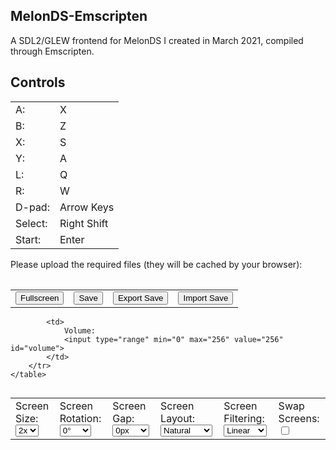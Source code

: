## MelonDS-Emscripten

A SDL2/GLEW frontend for MelonDS I created in March 2021, compiled through Emscripten.


## Controls
<table>
<tr><td>A:</td><td>X</td></tr>

<tr><td>B:</td><td>Z</td></tr>

<tr><td>X:</td><td>S</td></tr>

<tr><td>Y:</td><td>A</td></tr>

<tr><td>L:</td><td>Q</td></tr>

<tr><td>R:</td><td>W</td></tr>

<tr><td>D-pad:</td><td>Arrow Keys</td></tr>

<tr><td>Select:</td><td>Right Shift</td></tr>

<tr><td>Start:</td><td>Enter</td></tr>
</table>

<div id="needed" style="display:block;">
    Please upload the required files (they will be cached by your browser):
    <table id="requirelist">
        <tr id="bios7" style="display:none;"><td>BIOS7:</td><td><input type="file" id="bios7_file"></td></tr>
        <tr id="bios9" style="display:none;"><td>BIOS9:</td><td><input type="file" id="bios9_file"></td></tr>
        <tr id="firmware" style="display:none;"><td>Firmware:</td><td><input type="file" id="firmware_file"></td></tr>
    </table>
</div>

<div id="controls">
	<table>
		<tr>
			<td>
				<button type="button" id="fullscreen">Fullscreen</button>
			</td>
			<td>
				<button type="button" id="save">Save</button>
			</td>
			<td>
				<button type="button" id="downloadsave">Export Save</button>
			</td>
			<td>
				<!-- Import Save:  -->
				<input type="file" id="inputsave" style="display:none;">
				<button type="button" id="opensave">Import Save</button>
				<!-- <button type="button" id="opensave">Import Save</button> -->
			</td>
		</tr>
	</table>
	<table>
		<tr>
			<td>
				Screen Size:
				<select id="size">
					<option value="1x">1x</option>
					<option value="2x" selected>2x</option>
					<option value="3x">3x</option>
					<option value="4x">4x</option>
				</select>
			</td>
			<td>
				Screen Rotation:
				<select id="rotation">
					<option value="0">0&#176;</option>
					<option value="90">90&#176;</option>
					<option value="180">180&#176;</option>
					<option value="270">270&#176;</option>
				</select>
			</td>
			<td>
				Screen Gap:
				<select id="gap">
					<option value="0">0px</option>
					<option value="1">1px</option>
					<option value="8">8px</option>
					<option value="64">64px</option>
					<option value="90">90px</option>
					<option value="128">128px</option>
				</select>
			</td>
			<td>
				Screen Layout:
				<select id="layout">
					<option value="natural">Natural</option>
					<option value="vertical">Vertical</option>
					<option value="horizontal">Horizontal</option>
				</select>
			</td>
			<td>
				Screen Filtering:
				<select id="filtering">
					<option value="nearest">Nearest</option>
					<option value="linear" selected>Linear</option>
				</select>
			</td>
			<!-- <td>
				Screen Sizing:
				<select id="sizing">
					<option value="even">Even</option>
					<option value="top">Emphasize Top</option>
					<option value="bottom">Emphasize Bottom</option>
					<option value="auto">Auto</option>
				</select>
			</td> -->
			<td>
				Swap Screens:
				<input type="checkbox" id="swap" value="swap">
			</td>

			<td>
				Volume:
				<input type="range" min="0" max="256" value="256" id="volume">
			</td>
		</tr>
	</table>
</div>
<div class="emscripten"><progress id="progress" max="1" value="0" hidden=""></progress></div>
<div class="emscripten_border" style="display: flex; justify-content: center;">
	<canvas class="emscripten" id="canvas" oncontextmenu="event.preventDefault()" tabindex="-1" width="650" height="580" style="cursor: default; margin: auto; display: block;"></canvas>
</div>
<script>
var statusElement=document.getElementById("status"),progressElement=document.getElementById("progress"),spinnerElement=document.getElementById("spinner"),
Module={
	preRun:[],
	postRun:[],
	print: function(text) {console.log("stdout: " + text);},
	printErr: function(text){ console.error("stderr: " + text); },
	canvas: document.getElementById("canvas"),
	totalDependencies:0,
};

//var canvas = document.getElementById("canvas");
//Module.setStatus("Downloading..."),
//window.onerror=function(e){Module.setStatus("Exception thrown, see JavaScript console"),spinnerElement.style.display="none",Module.setStatus=function(e){e&&Module.printErr("[post-exception status] "+e)}}

</script>
<script async="" src="melonDS.js"></script>

<script>
    function CacheSync(file, savedir) {
        var fr = new FileReader(); 
        fr.onload = function () {
            var data = new Uint8Array(fr.result);
            FS.writeFile(savedir, data);
            console.log("saved to " + savedir);
            //sync
            FS.syncfs(function (err) {
                assert(!err);
            });
            //recheck
            Module.ccall('check_required_files');
        };
        fr.readAsArrayBuffer(file);
    }

    let fb = document.getElementById('bios7_file');
    if(fb) {
        fb.addEventListener("change", function () {
            const fileList = this.files;
            if(fileList.length > 0) {
                const file = fileList[0];
                CacheSync(file, "saved/bios7.bin");
            }
        }, false);
    }

    fb = document.getElementById('bios9_file');
    if(fb) {
        fb.addEventListener("change", function () {
            const fileList = this.files;
            if(fileList.length > 0) {
                const file = fileList[0];
                CacheSync(file, "saved/bios9.bin");
            }
        }, false);
    }

    fb = document.getElementById('firmware_file');
    if(fb) {
        fb.addEventListener("change", function () {
            const fileList = this.files;
            if(fileList.length > 0) {
                const file = fileList[0];
                CacheSync(file, "saved/firmware.bin");
            }
        }, false);
    }


</script>